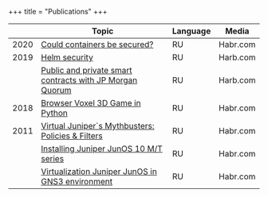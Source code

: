 +++
title = "Publications"
+++

|      | Topic                                                                                        | Language | Media    |
| ---- | -------------------------------------------------------------------------------------------- | -------- | -------- |
| 2020 | [Could containers be secured?](https://habr.com/en/company/oleg-bunin/blog/480630/)          | RU       | Habr.com |
| 2019 | [Helm security](https://habr.com/en/company/oleg-bunin/blog/462665)                          | RU       | Harb.com |
|      | [Public and private smart contracts with JP Morgan Quorum](https://habr.com/en/post/456368/) | RU       | Harb.com |
| 2018 | [Browser Voxel 3D Game in Python](https://habr.com/en/company/oleg-bunin/blog/359130/)       | RU       | Habr.com |
| 2011 | [Virtual Juniper\`s Mythbusters: Policies & Filters](https://habr.com/en/post/112390/)       | RU       | Habr.com |
|      | [Installing Juniper JunOS 10 M/T series](https://habr.com/en/post/111974/)                   | RU       | Habr.com |
|      | [Virtualization Juniper JunOS in GNS3 environment](https://habr.com/en/post/111172/)         | RU       | Habr.com |

